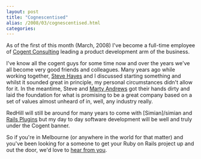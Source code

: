 ```yaml
---
layout: post
title: "Cognescentised"
alias: /2008/03/cognescentised.html
categories:
---
```

As of the first of this month (March, 2008) I've become a full-time employee of [Cogent Consulting](http://www.cogentconsulting.com.au) leading a product development arm of the business.

I've know all the cogent guys for some time now and over the years we've all become very good friends and colleagues. Many years ago while working together, [Steve Hayes](http://www.cogentconsulting.com.au/about/staff.html) and I discussed starting something and whilst it sounded great in principle, my personal circumstances didn't allow for it. In the meantime, Steve and [Marty Andrews](http://www.cogentconsulting.com.au/about/staff.html) got their hands dirty and laid the foundation for what is promising to be a great company based on a set of values almost unheard of in, well, any industry really.

RedHill will still be around for many years to come with [Simian]/simian and [Rails Plugins](https://github.com/harukizaemon/redhillonrails/tree/master/$1) but my day to day software development will be well and truly under the Cogent banner.

So if you're in Melbourne (or anywhere in the world for that matter) and you've been looking for a someone to get your Ruby on Rails project up and out the door, we'd love to [hear from you](mailto:info@cogentconsulting.com.au).
